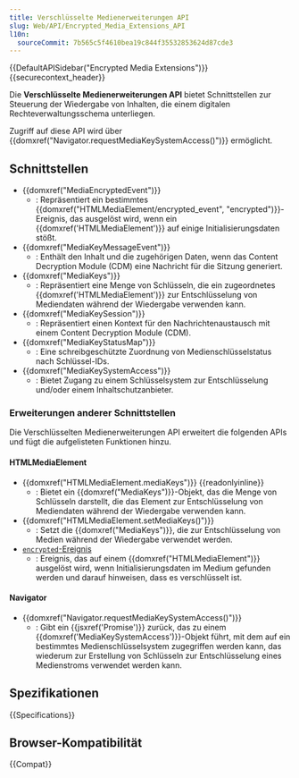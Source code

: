 ```yaml
---
title: Verschlüsselte Medienerweiterungen API
slug: Web/API/Encrypted_Media_Extensions_API
l10n:
  sourceCommit: 7b565c5f4610bea19c844f35532853624d87cde3
---
```


{{DefaultAPISidebar("Encrypted Media Extensions")}} {{securecontext_header}}

Die **Verschlüsselte Medienerweiterungen API** bietet Schnittstellen zur Steuerung der Wiedergabe von Inhalten, die einem digitalen Rechteverwaltungsschema unterliegen.

Zugriff auf diese API wird über {{domxref("Navigator.requestMediaKeySystemAccess()")}} ermöglicht.

## Schnittstellen

- {{domxref("MediaEncryptedEvent")}}
  - : Repräsentiert ein bestimmtes {{domxref("HTMLMediaElement/encrypted_event", "encrypted")}}-Ereignis, das ausgelöst wird, wenn ein {{domxref('HTMLMediaElement')}} auf einige Initialisierungsdaten stößt.
- {{domxref("MediaKeyMessageEvent")}}
  - : Enthält den Inhalt und die zugehörigen Daten, wenn das Content Decryption Module (CDM) eine Nachricht für die Sitzung generiert.
- {{domxref("MediaKeys")}}
  - : Repräsentiert eine Menge von Schlüsseln, die ein zugeordnetes {{domxref('HTMLMediaElement')}} zur Entschlüsselung von Mediendaten während der Wiedergabe verwenden kann.
- {{domxref("MediaKeySession")}}
  - : Repräsentiert einen Kontext für den Nachrichtenaustausch mit einem Content Decryption Module (CDM).
- {{domxref("MediaKeyStatusMap")}}
  - : Eine schreibgeschützte Zuordnung von Medienschlüsselstatus nach Schlüssel-IDs.
- {{domxref("MediaKeySystemAccess")}}
  - : Bietet Zugang zu einem Schlüsselsystem zur Entschlüsselung und/oder einem Inhaltschutzanbieter.

### Erweiterungen anderer Schnittstellen

Die Verschlüsselten Medienerweiterungen API erweitert die folgenden APIs und fügt die aufgelisteten Funktionen hinzu.

#### HTMLMediaElement

- {{domxref("HTMLMediaElement.mediaKeys")}} {{readonlyinline}}
  - : Bietet ein {{domxref("MediaKeys")}}-Objekt, das die Menge von Schlüsseln darstellt, die das Element zur Entschlüsselung von Mediendaten während der Wiedergabe verwenden kann.
- {{domxref("HTMLMediaElement.setMediaKeys()")}}
  - : Setzt die {{domxref("MediaKeys")}}, die zur Entschlüsselung von Medien während der Wiedergabe verwendet werden.
- [`encrypted`-Ereignis](/de/docs/Web/API/HTMLMediaElement/encrypted_event)
  - : Ereignis, das auf einem {{domxref("HTMLMediaElement")}} ausgelöst wird, wenn Initialisierungsdaten im Medium gefunden werden und darauf hinweisen, dass es verschlüsselt ist.

#### Navigator

- {{domxref("Navigator.requestMediaKeySystemAccess()")}}
  - : Gibt ein {{jsxref('Promise')}} zurück, das zu einem {{domxref('MediaKeySystemAccess')}}-Objekt führt, mit dem auf ein bestimmtes Medienschlüsselsystem zugegriffen werden kann, das wiederum zur Erstellung von Schlüsseln zur Entschlüsselung eines Medienstroms verwendet werden kann.

## Spezifikationen

{{Specifications}}

## Browser-Kompatibilität

{{Compat}}
